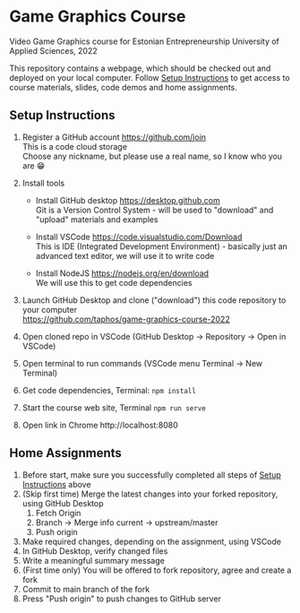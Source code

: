 # Game Graphics Course

Video Game Graphics course for Estonian Entrepreneurship University of Applied Sciences, 2022

This repository contains a webpage, which should be checked out and deployed on your local computer. Follow [Setup Instructions](#setup) to get access to course materials, slides, code demos and home assignments.

## Setup Instructions<a name="setup"></a>

1. Register a GitHub account https://github.com/join
<br/>This is a code cloud storage
<br/>Choose any nickname, but please use a real name, so I know who you are :grin:

2. Install tools

    * Install GitHub desktop https://desktop.github.com
    <br/>Git is a Version Control System - will be used to "download" and "upload" materials and examples
    
    * Install VSCode https://code.visualstudio.com/Download
    <br/>This is IDE (Integrated Development Environment) - basically just an advanced text editor, we will use it to write code

    * Install NodeJS https://nodejs.org/en/download
    <br/>We will use this to get code dependencies
    
2. Launch GitHub Desktop and clone ("download") this code repository to your computer
    <br/>https://github.com/taphos/game-graphics-course-2022
    
3. Open cloned repo in VSCode (GitHub Desktop -> Repository -> Open in VSCode)

4. Open terminal to run commands (VSCode menu Terminal -> New Terminal)

5. Get code dependencies, Terminal: `npm install` 

6. Start the course web site, Terminal `npm run serve`

7. Open link in Chrome http://localhost:8080

## Home Assignments

1. Before start, make sure you successfully completed all steps of [Setup Instructions](#setup) above
2. (Skip first time) Merge the latest changes into your forked repository, using GitHub Desktop 
    1. Fetch Origin
    2. Branch -> Merge info current -> upstream/master
    3. Push origin
3. Make required changes, depending on the assignment, using VSCode
4. In GitHub Desktop, verify changed files
5. Write a meaningful summary message
6. (First time only) You will be offered to fork repository, agree and create a fork
7. Commit to main branch of the fork
8. Press "Push origin" to push changes to GitHub server
